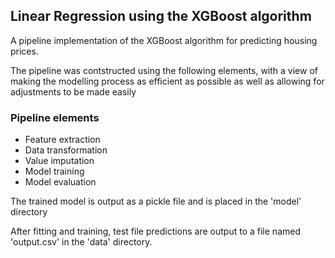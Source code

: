 <h2>Linear Regression using the XGBoost algorithm</h2>

<p>A pipeline implementation of the XGBoost algorithm for predicting housing prices.</p>

<p>The pipeline was contstructed using the following elements, with a view of making the modelling process as efficient as possible as well as allowing for adjustments to be made easily</p>

<p><h3>Pipeline elements</h3><ul>
<li>Feature extraction</li>
<li>Data transformation</li>
<li>Value imputation</li>
<li>Model training</li>
<li>Model evaluation</li>
</ul></p>

<p>The trained model is output as a pickle file and is placed in the 'model' directory
<p>After fitting and training, test file predictions are output to a file named 'output.csv' in the 'data' directory.</p>
